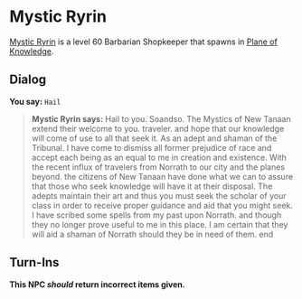 # Mystic Ryrin



[Mystic Ryrin](/npc/202182) is a level 60 Barbarian Shopkeeper that spawns in [Plane of Knowledge](/zone/202).



## Dialog

**You say:** `Hail`



>**Mystic Ryrin says:** Hail to you. Soandso. The Mystics of New Tanaan extend their welcome to you. traveler. and hope that our knowledge will come of use to all that seek it. As an adept and shaman of the Tribunal. I have come to dismiss all former prejudice of race and accept each being as an equal to me in creation and existence. With the recent influx of travelers from Norrath to our city and the planes beyond. the citizens of New Tanaan have done what we can to assure that those who seek knowledge will have it at their disposal. The adepts maintain their art and thus you must seek the scholar of your class in order to receive proper guidance and aid that you might seek. I have scribed some spells from my past upon Norrath. and though they no longer prove useful to me in this place. I am certain that they will aid a shaman of Norrath should they be in need of them.
end



## Turn-Ins



**This NPC *should* return incorrect items given.**





